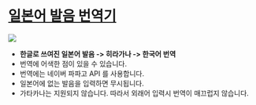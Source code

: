 # [일본어 발음 번역기](https://hanbontranslation.netlify.app/)

![](https://i.ibb.co/7yBjjzM/image.png)
- **한글로 쓰여진 일본어 발음 -> 히라가나 -> 한국어 번역** 
- 번역에 어색한 점이 있을 수 있습니다.
- 번역에는 네이버 파파고 API 를 사용합니다.
- 일본어에 없는 발음을 입력하면 무시됩니다.
- 가타카나는 지원되지 않습니다. 따라서 외래어 입력시 번역이 매끄럽지 않습니다.
